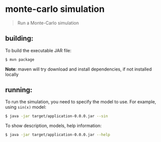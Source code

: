 
# monte-carlo simulation

> Run a Monte-Carlo simulation


## building:

To build the executable JAR file:

```bash
$ mvn package
```

**Note**: maven will try download and install dependencies, if not installed
locally


## running:

To run the simulation, you need to specify the model to use. For example, using
`sin(x)` model:

```bash
$ java -jar target/application-0.0.0.jar --sin
```

To show description, models, help information:

```bash
$ java -jar target/application-0.0.0.jar --help
```

